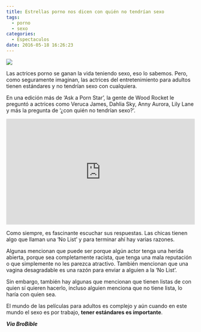 ```yaml
---
title: Estrellas porno nos dicen con quién no tendrían sexo
tags:
  - porno
  - sexo
categories:
  - Espectaculos
date: 2016-05-18 16:26:23
---
```

![](https://res.cloudinary.com/pidmx/image/upload/v1463606747/Captura-de-pantalla-2016-05-18-a-las-9.51.15-a.m._hl14nw.png)

Las actrices porno se ganan la vida teniendo sexo, eso lo sabemos. Pero, como seguramente imaginan, las actrices del entretenimiento para adultos tienen estándares y no tendrían sexo con cualquiera.

En una edición más de ‘Ask a Porn Star’, la gente de Wood Rocket le preguntó a actrices como Veruca James, Dahlia Sky, Anny Aurora, Lily Lane y más la pregunta de ‘¿con quién no tendrían sexo?’.

<style>.embed-container { position: relative; padding-bottom: 56.25%; height: 0; overflow: hidden; max-width: 100%; } .embed-container iframe, .embed-container object, .embed-container embed { position: absolute; top: 0; left: 0; width: 100%; height: 100%; }</style><div class='embed-container'><iframe src='https://www.youtube.com/embed//YxvY_pV28FU' frameborder='0' allowfullscreen></iframe></div>

Como siempre, es fascinante escuchar sus respuestas. Las chicas tienen algo que llaman una ‘No List’ y para terminar ahí hay varias razones.

Algunas mencionan que puede ser porque algún actor tenga una herida abierta, porque sea completamente racista, que tenga una mala reputación o que simplemente no les parezca atractivo. También mencionan que una vagina desagradable es una razón para enviar a alguien a la ‘No List’.

Sin embargo, también hay algunas que mencionan que tienen listas de con quien sí quieren hacerlo, incluso alguien menciona que no tiene lista, lo haría con quien sea.

El mundo de las películas para adultos es complejo y aún cuando en este mundo el sexo es por trabajo, **tener estándares es importante**.

***Via BroBible***
